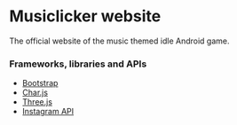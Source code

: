# Musiclicker website
The official website of the music themed idle Android game.

### Frameworks, libraries and APIs
 * [Bootstrap](https://getbootstrap.com/)
 * [Char.js](https://www.chartjs.org/)
 * [Three.js](https://threejs.org/)
 * [Instagram API](https://www.instagram.com/developer/)
